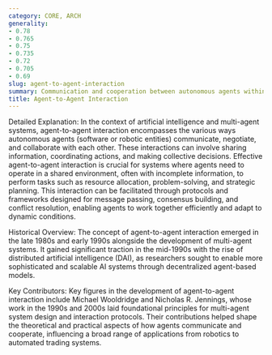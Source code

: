 ```yaml
---
category: CORE, ARCH
generality:
- 0.78
- 0.765
- 0.75
- 0.735
- 0.72
- 0.705
- 0.69
slug: agent-to-agent-interaction
summary: Communication and cooperation between autonomous agents within a multi-agent system to achieve individual or collective goals.
title: Agent-to-Agent Interaction
---
```


Detailed Explanation:
In the context of artificial intelligence and multi-agent systems, agent-to-agent interaction encompasses the various ways autonomous agents (software or robotic entities) communicate, negotiate, and collaborate with each other. These interactions can involve sharing information, coordinating actions, and making collective decisions. Effective agent-to-agent interaction is crucial for systems where agents need to operate in a shared environment, often with incomplete information, to perform tasks such as resource allocation, problem-solving, and strategic planning. This interaction can be facilitated through protocols and frameworks designed for message passing, consensus building, and conflict resolution, enabling agents to work together efficiently and adapt to dynamic conditions.

Historical Overview:
The concept of agent-to-agent interaction emerged in the late 1980s and early 1990s alongside the development of multi-agent systems. It gained significant traction in the mid-1990s with the rise of distributed artificial intelligence (DAI), as researchers sought to enable more sophisticated and scalable AI systems through decentralized agent-based models.

Key Contributors:
Key figures in the development of agent-to-agent interaction include Michael Wooldridge and Nicholas R. Jennings, whose work in the 1990s and 2000s laid foundational principles for multi-agent system design and interaction protocols. Their contributions helped shape the theoretical and practical aspects of how agents communicate and cooperate, influencing a broad range of applications from robotics to automated trading systems.